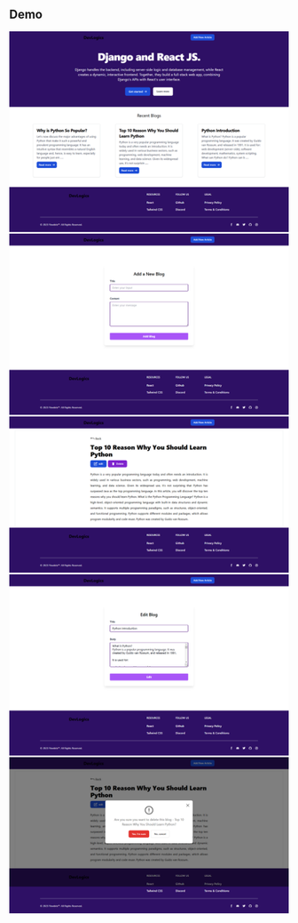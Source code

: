 ## Demo
![](home_page.png)
![](add_page.png)
![](details_page.png)
![](edit_page.png)
![](delete_page.png)
